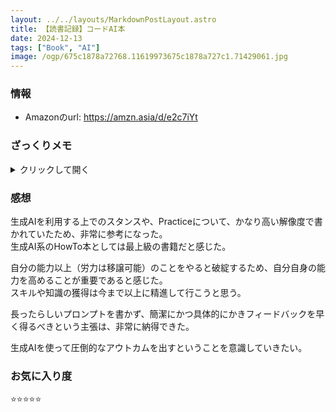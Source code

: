 ```yaml
---
layout: ../../layouts/MarkdownPostLayout.astro
title: 【読書記録】コードAI本
date: 2024-12-13
tags: ["Book", "AI"]
image: /ogp/675c1878a72768.11619973675c1878a727c1.71429061.jpg
---
```


### 情報
- Amazonのurl: https://amzn.asia/d/e2c7iYt

### ざっくりメモ
<details>
<summary>クリックして開く</summary>

「AIへの理解を深め、AIから効果的に情報を引き出す能力全般を高めること」を目指した本。

[Prompt Engineering Guide](https://www.promptingguide.ai/jp) は必見。

### プロンプト作成時に意識すること
**以下の3点は備えている必要がある**
- 意図: 求めるもの、やってほしいこと
- コンテンツ: 求めるものの具体的な情報
- コンテキスト: 背景、伝える情報

#### Practice
- **条件などは箇条書きで書くといい。**
- **後出しでAIに対して禁止事項を伝える。**
    - 禁止事項は、AIのフィードバックにより思いつくものなので、最初から禁止事項を伝えるのはむずかしい。
- 基本的にはシンプルなプロンプトで十分
- 専門性を引き出すロールプレイ
        - `あなたはRuby on Railsのエキスパートです`
        - あまりにも抽象的なロール設定や不要なキャラクター設定は避けるべき
            - 無駄な設定も避ける
    - 即席ロールプレイ
        ```
        Me: Pythonでhttpサーバーを起動してindex.htmlを表示する方法は？
        Python Expert: 
        ```
        ```
        Q: vimのコマンドで、HTMLタグを全部消す方法は？
        A: 
        ```
    - Few-shot プロンプティング
        - 少数の例示から新しいタスクを素早く理解させ実行させる手法
        ```
        以下をもとにPythonのモデルクラスを生成する

        json:
            [
                {
                    "listing_id": "RNS123",
                    "name: "Yotsuya Apartement,
                    "rent": 100000,
                    "apartment_area": 30,
                    "location": "Yotsuya, Tokyo",
                }
            ]
        ```
        - 提供サンプルの質が勝負
    - Zero-shotプロンプティング
    - 英語と日本語の使い分け
        - 英語: より高い性能
        - 日本語: より早いイテレーション
    - 文脈分離のための区切り文字
        - Markdown形式で記述する

#### プロンプト修正戦略
- 言い換え
- スコープ拡大
- スコープ縮小
- より簡単なターゲット設定
- 言語モデルのパラメータ再調整
- 約束を破るAIの対応強化
    - より具体的な制約を追加する
    - 文字フォーマットで強調する
    - 制約を繰り返す
    - 別の言い方で同じ制約を追加する

###　対話型AIツール
AIには必要な情報だけを提供することが重要で、不要な情報は精度低下の原因となります。

| 種別        | キーワード   | 概要                                           |
| :--------: | :--------: | :-------------------------------------------: |
| エージェント | @workspace | 現在のワークスペースをチャットの文脈に置く           |
| エージェント | @terminal  | エディターに統合されたターミナルをチャットの文脈に置く |
| スラッシュコマンド | /tests | 選択したコードのユニットテストを作成します。         |
| スラッシュコマンド | /fix   | 選択したコードの問題を修正を提案。                  |
| スラッシュコマンド | /explain | 選択したコードを説明。                          |
| コンテキスト変数 | #file | 特定のファイルをコンテキストとして含める。              |
| コンテキスト変数 | #selection | エディターでの選択箇所の参照。                   |
| コンテキスト変数 | #terminalSelection | ターミナルでの選択箇所の参照。           |
</details>

### 感想
生成AIを利用する上でのスタンスや、Practiceについて、かなり高い解像度で書かれていたため、非常に参考になった。<br>
生成AI系のHowTo本としては最上級の書籍だと感じた。

自分の能力以上（労力は移譲可能）のことをやると破綻するため、自分自身の能力を高めることが重要であると感じた。<br>
スキルや知識の獲得は今まで以上に精進して行こうと思う。

長ったらしいプロンプトを書かず、簡潔にかつ具体的にかきフィードバックを早く得るべきという主張は、非常に納得できた。

生成AIを使って圧倒的なアウトカムを出すということを意識していきたい。

### お気に入り度
⭐️⭐️⭐️⭐️⭐️